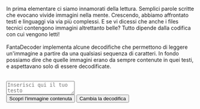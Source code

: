 <html>
<body>

In prima elementare ci siamo innamorati della lettura.
Semplici parole scritte che evocano vivide immagini nella mente.
Crescendo, abbiamo affrontato testi e linguaggi via via più complessi.
E se vi dicessi che anche i files tecnici contengono immagini altrettanto belle? Tutto dipende dalla codifica con cui vengono letti!
<br>
<br>
FantaDecoder implementa alcune decodifiche che permettono di leggere un'immagine a partire da una qualsiasi sequenza di caratteri. 
In fondo possiamo dire che quelle immagini erano da sempre contenute in quei testi, e aspettavano solo di essere decodificate.
<br>
<br>
<textarea placeholder="Inserisci qui il tuo testo"></textarea>
<br>
<button onclick="myFunction()">Scopri l'immagine contenuta</button>
<button>Cambia la decodifica</button>
<p id="demo"></p>

<script>
function myFunction() {
  document.getElementById("demo").innerHTML = "<img src=\"butterfly-142506_1280.jpg\"> <br> <button>Mostra passaggi di decodifica</button>";
}
</script>

</body>
</html>
